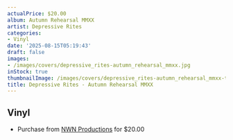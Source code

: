 ```yaml
---
actualPrice: $20.00
album: Autumn Rehearsal MMXX
artist: Depressive Rites
categories:
- Vinyl
date: '2025-08-15T05:19:43'
draft: false
images:
- /images/covers/depressive_rites-autumn_rehearsal_mmxx.jpg
inStock: true
thumbnailImage: /images/covers/depressive_rites-autumn_rehearsal_mmxx-thumb.jpg
title: Depressive Rites - Autumn Rehearsal MMXX
---
```


## Vinyl
* Purchase from [NWN Productions](http://shop.nwnprod.com/index.php?route=product/product&path=75&product_id=28352&sort=pd.name&order=ASC) for $20.00
